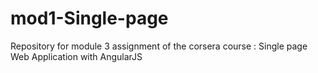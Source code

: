# mod1-Single-page
Repository for module 3 assignment of the corsera course : Single page Web Application with AngularJS
